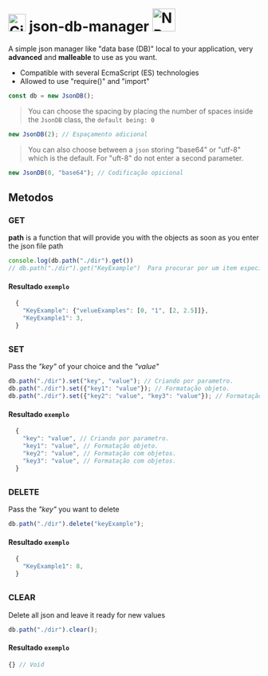 # [<img src="https://cdn-icons-png.flaticon.com/512/25/25231.png" alt="GitHub" width="35">](https://github.com/dspofu/json-db-manager) json-db-manager [<img src="https://upload.wikimedia.org/wikipedia/commons/thumb/d/db/Npm-logo.svg/2560px-Npm-logo.svg.png" alt="NPM" width="46">](https://www.npmjs.com/package/json-db-manager)

A simple json manager like "data base (DB)" local to your application, very __advanced__ and __malleable__ to use as you want.

- Compatible with several EcmaScript (ES) technologies
- Allowed to use "require()" and "import"

```js
const db = new JsonDB();
```

>You can choose the spacing by placing the number of spaces inside the `JsonDB` class, the `default being: 0`


```js
new JsonDB(2); // Espaçamento adicional
```

>You can also choose between a `json` storing "base64" or "utf-8" which is the default. For "uft-8" do not enter a second parameter.

```js
new JsonDB(0, "base64"); // Codificação opicional
```

## Metodos
### GET

__path__ is a function that will provide you with the objects as soon as you enter the json file path

```js
console.log(db.path("./dir").get())
// db.path("./dir").get("KeyExample")  Para procurar por um item especifico
```
#### Resultado `exemplo`
```js
  {
    "KeyExample": {"velueExamples": [0, "1", [2, 2.5]]},
    "KeyExample1": 3,
  }
```
## 
### SET

Pass the *"key"* of your choice and the *"value"*

```js
db.path("./dir").set("key", "value"); // Criando por parametro.
db.path("./dir").set({"key1": "value"}); // Formatação objeto.
db.path("./dir").set({"key2": "value", "key3": "value"}); // Formatação com objetos.
```
#### Resultado `exemplo`
```js
  {
    "key": "value", // Criando por parametro.
    "key1": "value", // Formatação objeto.
    "key2": "value", // Formatação com objetos.
    "key3": "value", // Formatação com objetos.
  }
```
## 
### DELETE

Pass the *"key"* you want to delete

```js
db.path("./dir").delete("keyExample");
```
#### Resultado `exemplo`
```js
  {
    "KeyExample1": 8,
  }
```
## 
### CLEAR

Delete all json and leave it ready for new values

```js
db.path("./dir").clear();
```
#### Resultado `exemplo`
```js
{} // Void
```